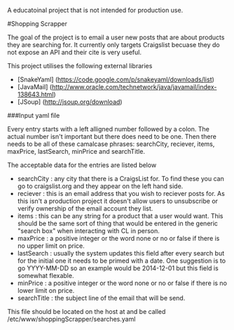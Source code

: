 A educatoinal project that is not intended for production use. 

#Shopping Scrapper

The goal of the project is to email a user new posts that are about products they are searching for. It currently only targets Craigslist becuase they do not expose an API and their cite is very useful.

This project utilises the following external libraries
* [SnakeYaml] (https://code.google.com/p/snakeyaml/downloads/list) 
* [JavaMail] (http://www.oracle.com/technetwork/java/javamail/index-138643.html)
* [JSoup] (http://jsoup.org/download)

###Input yaml file

Every entry starts with a left alligned number followed by a colon. The actual number isn't important but there does need to be one. Then there needs to be all of these camalcase phrases: searchCity, reciever, items, maxPrice, lastSearch, minPrice and searchTitle.

The acceptable data for the entries are listed below
* searchCity : any city that there is a CraigsList for. To find these you can go to craigslist.org and they appear on the left hand side.
* reciever : this is an email address that you wish to reciever posts for. As this isn't a production project it doesn't allow users to unsubscribe or verify ownership of the email account they list.
* items : this can be any string for a product that a user would want. This should be the same sort of thing that would be entered in the generic "search box" when interacting with CL in person.
* maxPrice : a positive integer or the word none or no or false if there is no upper limit on price.
* lastSearch : usually the system updates this field after every search but for the initial one it needs to be primed with a date. One suggestion is to go YYYY-MM-DD so an example would be 2014-12-01 but this field is somewhat flexable.
* minPrice : a positive integer or the word none or no or false if there is no lower limit on price.
* searchTitle : the subject line of the email that will be send.

This file should be located on the host at and be called /etc/www/shoppingScrapper/searches.yaml

